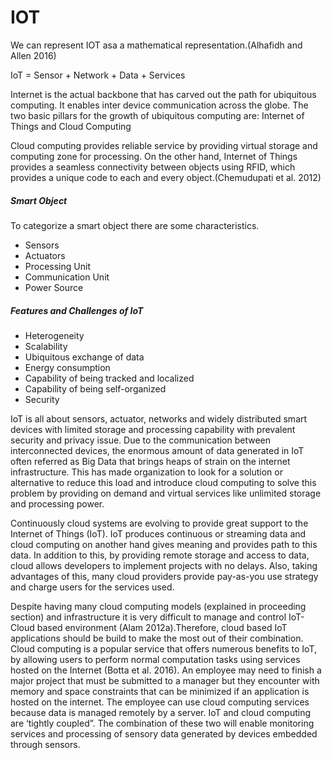 # IOT
We can represent IOT asa a mathematical representation.(Alhafidh and Allen 2016)

IoT = Sensor + Network + Data + Services



Internet is the actual backbone that has carved out the path for ubiquitous computing. It enables inter device communication across the globe. The two basic
pillars for the growth of ubiquitous computing are: Internet of Things and Cloud Computing

Cloud computing provides reliable service by providing virtual storage and computing zone for processing. On the other hand, Internet of Things provides
a seamless connectivity between objects using RFID, which provides a unique code to each and every object.(Chemudupati et al. 2012)

##### Smart Object
To categorize a smart object there are some characteristics.
- Sensors
- Actuators
- Processing Unit
- Communication Unit
- Power Source

##### Features and Challenges of IoT
- Heterogeneity
- Scalability
- Ubiquitous exchange of data
- Energy consumption
- Capability of being tracked and localized
- Capability of being self-organized
- Security

 IoT is all about sensors, actuator, networks and widely distributed smart devices with limited storage and processing capability with prevalent security and privacy issue.
 Due to the communication between interconnected devices, the enormous amount of data generated in IoT often referred as Big Data that brings heaps of strain on the internet infrastructure. This has made organization to look for a solution or alternative to reduce this load and introduce cloud computing to solve this problem by providing on demand and virtual services like unlimited storage and processing power. 

Continuously cloud systems are evolving to provide great support to the Internet of Things (IoT). IoT produces continuous or streaming data and cloud
computing on another hand gives meaning and provides path to this data. In addition to this, by providing remote storage and access to data, cloud allows developers
to implement projects with no delays. Also, taking advantages of this, many cloud providers provide pay-as-you use strategy and charge users for the services used.


Despite having many cloud computing models (explained in proceeding section) and infrastructure it is very difficult to manage and control IoT-Cloud based environment (Alam 2012a).Therefore, cloud based IoT applications should be build to make the most out of their combination. Cloud computing is a popular service that
offers numerous benefits to IoT, by allowing users to perform normal computation tasks using services hosted on the Internet (Botta et al. 2016). An employee may
need to finish a major project that must be submitted to a manager but they encounter with memory and space constraints that can be minimized if an application is
hosted on the internet. The employee can use cloud computing services because data is managed remotely by a server. IoT and cloud computing are ‘tightly coupled”. The combination of these two will enable monitoring services and processing of sensory data generated by devices embedded through sensors.
